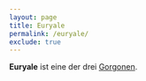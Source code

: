 ```yaml
---
layout: page
title: Euryale
permalink: /euryale/
exclude: true
---
```


**Euryale** ist eine der drei [Gorgonen](/gorgonen/).

